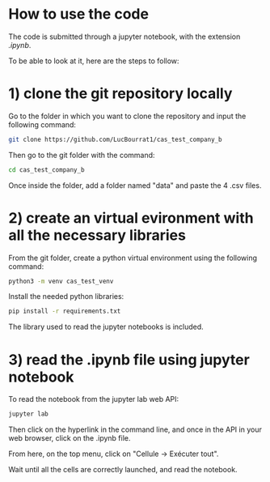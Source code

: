 # How to use the code
The code is submitted through a jupyter notebook, with the extension *.ipynb*.

To be able to look at it, here are the steps to follow:

# 1) clone the git repository locally

Go to the folder in which you want to clone the repository and input the following command:
```bash
git clone https://github.com/LucBourrat1/cas_test_company_b
```

Then go to the git folder with the command:
```bash
cd cas_test_company_b
```
Once inside the folder, add a folder named "data" and paste the 4 .csv files.

# 2) create an virtual evironment with all the necessary libraries

From the git folder, create a python virtual environment using the following command:
```bash
python3 -m venv cas_test_venv
```
Install the needed python libraries:

```bash
pip install -r requirements.txt
```

The library used to read the jupyter notebooks is included.

# 3) read the .ipynb file using jupyter notebook

To read the notebook from the jupyter lab web API:

```bash
jupyter lab
```

Then click on the hyperlink in the command line, and once in the API in your web browser, click on the .ipynb file.

From here, on the top menu, click on "Cellule -> Exécuter tout".

Wait until all the cells are correctly launched, and read the notebook.